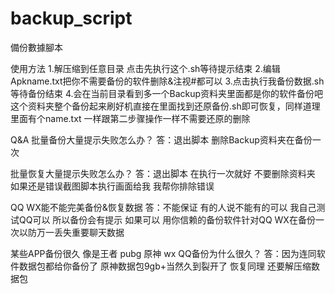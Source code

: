 # backup_script
備份數據腳本

使用方法
1.解压缩到任意目录 点击先执行这个.sh等待提示结束
2.编辑Apkname.txt把你不需要备份的软件删除&注视#都可以
3.点击执行我备份数据.sh等待备份结束
4.会在当前目录看到多一个Backup资料夹里面都是你的软件备份吧这个资料夹整个备份起来刷好机直接在里面找到还原备份.sh即可恢复，同样道理里面有个name.txt 一样跟第二步骤操作一样不需要还原的删除

Q&A
批量备份大量提示失败怎么办？
答：退出脚本 删除Backup资料夹在备份一次

批量恢复大量提示失败怎么办？
答：退出脚本 在执行一次就好 不要删除资料夹
如果还是错误截图脚本执行画面给我 我帮你排除错误

QQ WX能不能完美备份&恢复数据
答：不能保证 有的人说不能有的可以 我自己测试QQ可以 所以备份会有提示 如果可以 用你信赖的备份软件针对QQ WX在备份一次以防万一丢失重要聊天数据

某些APP备份很久 像是王者 pubg 原神 wx QQ备份为什么很久？
答：因为连同软件数据包都给你备份了 原神数据包9gb+当然久到裂开了 恢复同理 还要解压缩数据包
